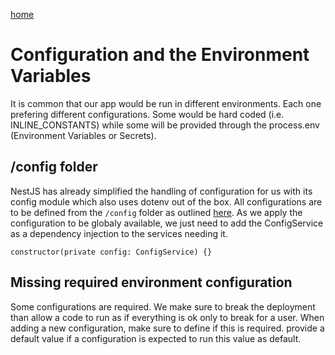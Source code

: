[home](/README.md#wiki-pages)

# Configuration and the Environment Variables

It is common that our app would be run in different environments. Each one prefering different configurations. Some would be hard coded (i.e. INLINE_CONSTANTS) while some will be provided through the process.env (Environment Variables or Secrets).

## /config folder

NestJS has already simplified the handling of configuration for us with its config module which also uses dotenv out of the box. All configurations are to be defined from the `/config` folder as outlined [here](https://docs.nestjs.com/techniques/configuration#custom-configuration-files). As we apply the configuration to be globaly available, we just need to add the ConfigService as a dependency injection to the services needing it.

```
constructor(private config: ConfigService) {}
```

## Missing required environment configuration

Some configurations are required. We make sure to break the deployment than allow a code to run as if everything is ok only to break for a user. When adding a new configuration, make sure to define if this is required. provide a default value if a configuration is expected to run this value as default. 
